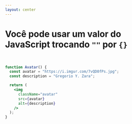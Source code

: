 ```yaml
---
layout: center
---
```


# Você pode usar um valor do JavaScript trocando `""` por `{}`

<br />

```jsx {all|2,3,8,9}
function Avatar() {
  const avatar = "https://i.imgur.com/7vQD0fPs.jpg";
  const description = "Gregorio Y. Zara";

  return (
    <img
      className="avatar"
      src={avatar}
      alt={description}
    />
  );
}
```

<style>
code {
  @apply text-xl !important;
}
</style>

<!--
- Observe a diferença entre `className="avatar"` e o `src={avatar}`
- `src={avatar}` lê um valor de uma variável no JavaScript chamada `avatar`
- JSX também é uma maneira especial de escrever JavaScript.
-->